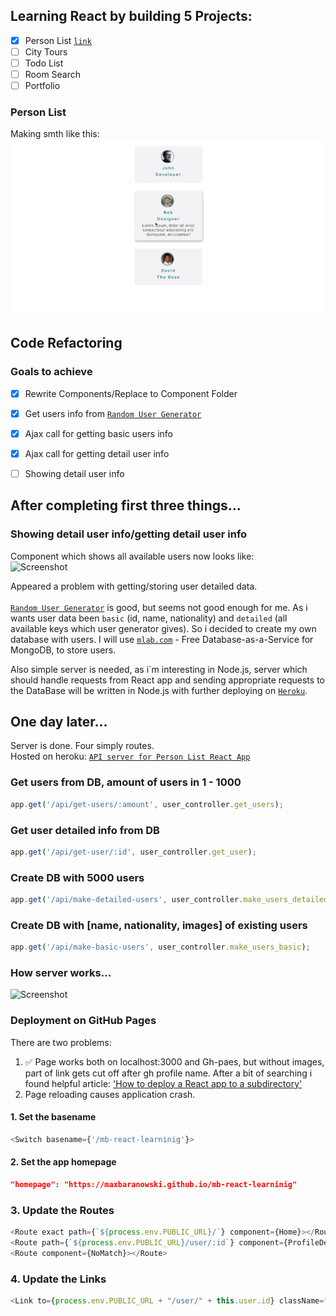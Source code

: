 ## Learning React by building 5 Projects:

- [X] Person List [`link`](https://github.com/MaxBaranowski/mb-react-learninig/tree/person_list_project)
- [ ] City Tours
- [ ] Todo List
- [ ] Room Search
- [ ] Portfolio

### Person List
Making smth like this:<br>
![Screenshot](screenshot.png)

## Code Refactoring

### Goals to achieve

- [X] Rewrite Components/Replace to Component Folder
- [X] Get users info from [`Random User Generator`](https://randomuser.me/)
- [X] Ajax call for getting basic users info
- [X] Ajax call for getting detail user info
- [ ] Showing detail user info


## After completing first three things...

### Showing detail user info/getting detail user info 
Component which shows all available users now looks like:<br>
![Screenshot](in-progress-1.gif)

Appeared a problem with getting/storing user detailed data.<br>  
[`Random User Generator`](https://randomuser.me/) is good, but seems not good enough for me. As i wants user data been `basic` (id, name, nationality) and `detailed` (all available keys which user generator gives). So i decided to create my own database with users. I will use [`mlab.com`](https://mlab.com) - Free Database-as-a-Service for MongoDB, to store users.

Also simple server is needed, as i\`m interesting in Node.js, server which should handle requests from React app and sending appropriate requests to the DataBase will be written in Node.js with further deploying on [`Heroku`](https://www.heroku.com/).

## One day later...

Server is done. Four simply routes.<br>
Hosted on heroku: [`API server for Person List React App`](https://mb-react-person-list.herokuapp.com)

### Get users from DB, amount of users in 1 - 1000 
```js
app.get('/api/get-users/:amount', user_controller.get_users);
```

### Get user detailed info from DB
```js
app.get('/api/get-user/:id', user_controller.get_user);
```

### Create DB with 5000 users
```js
app.get('/api/make-detailed-users', user_controller.make_users_detailed);
```

### Create DB with [name, nationality, images] of existing users
```js
app.get('/api/make-basic-users', user_controller.make_users_basic);
```

### How server works...

![Screenshot](how-server-works.gif)

### Deployment on GitHub Pages

There are two problems:
1. :white_check_mark: Page works both on localhost:3000 and Gh-paes, but without images, part of link gets cut off after gh profile name.
After a bit of searching i found helpful article: ['How to deploy a React app to a subdirectory'](https://medium.com/@svinkle/how-to-deploy-a-react-app-to-a-subdirectory-f694d46427c1)
2. Page reloading causes application crash.

#### 1. Set the basename
```js
<Switch basename={'/mb-react-learninig'}>
```

#### 2. Set the app homepage
```json
"homepage": "https://maxbaranowski.github.io/mb-react-learninig"
```
### 3. Update the Routes
```js
<Route exact path={`${process.env.PUBLIC_URL}/`} component={Home}></Route>
<Route path={`${process.env.PUBLIC_URL}/user/:id`} component={ProfileDetailed}></Route>
<Route component={NoMatch}></Route>
```

### 4. Update the Links
```js
<Link to={process.env.PUBLIC_URL + "/user/" + this.user.id} className="nav-link-unset">
```
